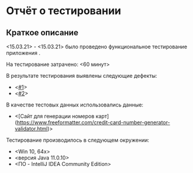 # Отчёт о тестировании <Credit Card Number Validator>

## Краткое описание

<15.03.21> - <15.03.21> было проведено функциональное тестирование приложения <Credit Card Number Validato>.

На тестирование затрачено: <60 минут>

В результате тестирования выявлены следующие дефекты:
* <[#1](https://github.com/ZmbOrk/Homework-1.1---Java/issues/1)>
* <[#2](https://github.com/ZmbOrk/Homework-1.1---Java/issues/2)>

В качестве тестовых данных использовались данные:
* <[Сайт для генерации номеров карт] (https://www.freeformatter.com/credit-card-number-generator-validator.html)>

Тестирование производилось в следующем окружении:
* <Win 10, 64x>
* <версия Java 11.0.10>
* <ПО - IntelliJ IDEA Community Edition>
